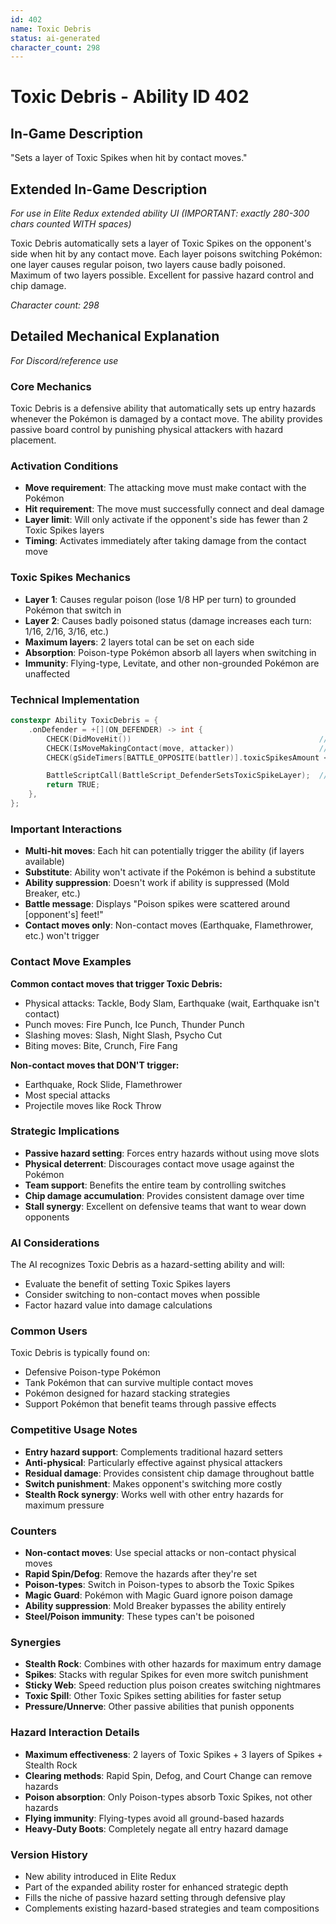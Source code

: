 ```yaml
---
id: 402
name: Toxic Debris
status: ai-generated
character_count: 298
---
```


# Toxic Debris - Ability ID 402

## In-Game Description
"Sets a layer of Toxic Spikes when hit by contact moves."

## Extended In-Game Description
*For use in Elite Redux extended ability UI (IMPORTANT: exactly 280-300 chars counted WITH spaces)*

Toxic Debris automatically sets a layer of Toxic Spikes on the opponent's side when hit by any contact move. Each layer poisons switching Pokémon: one layer causes regular poison, two layers cause badly poisoned. Maximum of two layers possible. Excellent for passive hazard control and chip damage.

*Character count: 298*

## Detailed Mechanical Explanation
*For Discord/reference use*

### Core Mechanics
Toxic Debris is a defensive ability that automatically sets up entry hazards whenever the Pokémon is damaged by a contact move. The ability provides passive board control by punishing physical attackers with hazard placement.

### Activation Conditions
- **Move requirement**: The attacking move must make contact with the Pokémon
- **Hit requirement**: The move must successfully connect and deal damage
- **Layer limit**: Will only activate if the opponent's side has fewer than 2 Toxic Spikes layers
- **Timing**: Activates immediately after taking damage from the contact move

### Toxic Spikes Mechanics
- **Layer 1**: Causes regular poison (lose 1/8 HP per turn) to grounded Pokémon that switch in
- **Layer 2**: Causes badly poisoned status (damage increases each turn: 1/16, 2/16, 3/16, etc.)
- **Maximum layers**: 2 layers total can be set on each side
- **Absorption**: Poison-type Pokémon absorb all layers when switching in
- **Immunity**: Flying-type, Levitate, and other non-grounded Pokémon are unaffected

### Technical Implementation
```c
constexpr Ability ToxicDebris = {
    .onDefender = +[](ON_DEFENDER) -> int {
        CHECK(DidMoveHit())                                          // Move must hit
        CHECK(IsMoveMakingContact(move, attacker))                   // Must be contact move
        CHECK(gSideTimers[BATTLE_OPPOSITE(battler)].toxicSpikesAmount < 2)  // Max 2 layers

        BattleScriptCall(BattleScript_DefenderSetsToxicSpikeLayer);  // Set the layer
        return TRUE;
    },
};
```

### Important Interactions
- **Multi-hit moves**: Each hit can potentially trigger the ability (if layers available)
- **Substitute**: Ability won't activate if the Pokémon is behind a substitute
- **Ability suppression**: Doesn't work if ability is suppressed (Mold Breaker, etc.)
- **Battle message**: Displays "Poison spikes were scattered around [opponent's] feet!"
- **Contact moves only**: Non-contact moves (Earthquake, Flamethrower, etc.) won't trigger

### Contact Move Examples
**Common contact moves that trigger Toxic Debris:**
- Physical attacks: Tackle, Body Slam, Earthquake (wait, Earthquake isn't contact)
- Punch moves: Fire Punch, Ice Punch, Thunder Punch
- Slashing moves: Slash, Night Slash, Psycho Cut
- Biting moves: Bite, Crunch, Fire Fang

**Non-contact moves that DON'T trigger:**
- Earthquake, Rock Slide, Flamethrower
- Most special attacks
- Projectile moves like Rock Throw

### Strategic Implications
- **Passive hazard setting**: Forces entry hazards without using move slots
- **Physical deterrent**: Discourages contact move usage against the Pokémon
- **Team support**: Benefits the entire team by controlling switches
- **Chip damage accumulation**: Provides consistent damage over time
- **Stall synergy**: Excellent on defensive teams that want to wear down opponents

### AI Considerations
The AI recognizes Toxic Debris as a hazard-setting ability and will:
- Evaluate the benefit of setting Toxic Spikes layers
- Consider switching to non-contact moves when possible
- Factor hazard value into damage calculations

### Common Users
Toxic Debris is typically found on:
- Defensive Poison-type Pokémon
- Tank Pokémon that can survive multiple contact moves
- Pokémon designed for hazard stacking strategies
- Support Pokémon that benefit teams through passive effects

### Competitive Usage Notes
- **Entry hazard support**: Complements traditional hazard setters
- **Anti-physical**: Particularly effective against physical attackers
- **Residual damage**: Provides consistent chip damage throughout battle
- **Switch punishment**: Makes opponent's switching more costly
- **Stealth Rock synergy**: Works well with other entry hazards for maximum pressure

### Counters
- **Non-contact moves**: Use special attacks or non-contact physical moves
- **Rapid Spin/Defog**: Remove the hazards after they're set
- **Poison-types**: Switch in Poison-types to absorb the Toxic Spikes
- **Magic Guard**: Pokémon with Magic Guard ignore poison damage
- **Ability suppression**: Mold Breaker bypasses the ability entirely
- **Steel/Poison immunity**: These types can't be poisoned

### Synergies
- **Stealth Rock**: Combines with other hazards for maximum entry damage
- **Spikes**: Stacks with regular Spikes for even more switch punishment
- **Sticky Web**: Speed reduction plus poison creates switching nightmares
- **Toxic Spill**: Other Toxic Spikes setting abilities for faster setup
- **Pressure/Unnerve**: Other passive abilities that punish opponents

### Hazard Interaction Details
- **Maximum effectiveness**: 2 layers of Toxic Spikes + 3 layers of Spikes + Stealth Rock
- **Clearing methods**: Rapid Spin, Defog, and Court Change can remove hazards
- **Poison absorption**: Only Poison-types absorb Toxic Spikes, not other hazards
- **Flying immunity**: Flying-types avoid all ground-based hazards
- **Heavy-Duty Boots**: Completely negate all entry hazard damage

### Version History
- New ability introduced in Elite Redux
- Part of the expanded ability roster for enhanced strategic depth
- Fills the niche of passive hazard setting through defensive play
- Complements existing hazard-based strategies and team compositions